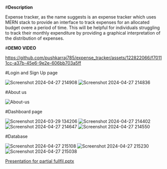#**Description**

Expense tracker, as the name suggests is an expense tracker which uses MERN stack to provide an interface to track expenses for an allocated budget overe a period of time.
This will be helpful for individuals struggling to track their monthly expenditure by providing a graphical interpretation of the distribution of expenses.

#**DEMO VIDEO**


https://github.com/pushkarraj785/expense_tracker/assets/122822066/f70111cc-a37b-45e6-9e2e-606bb703a5ff



#Login and Sign Up page

![Screenshot 2024-04-27 214908](https://github.com/pushkarraj785/expense_tracker/assets/122822066/eed01fdf-517a-4b76-8225-0ebc2ffffec0)
![Screenshot 2024-04-27 214836](https://github.com/pushkarraj785/expense_tracker/assets/122822066/72d78ead-4412-484f-ae75-36838a4ff58e)

#About us

![About-us](https://github.com/pushkarraj785/expense_tracker/assets/122822066/8de4c4a5-8ddb-4f37-aaf1-da16aa6f7b57)


#Dashboard page


![Screenshot 2024-03-29 134206](https://github.com/pushkarraj785/expense_tracker/assets/122822066/a9379faa-3b1a-4d58-b9ca-310ec67cb36f)
![Screenshot 2024-04-27 214402](https://github.com/pushkarraj785/expense_tracker/assets/122822066/677811c1-0e1e-44e9-8d06-ae2a8c5a4750)
![Screenshot 2024-04-27 214647](https://github.com/pushkarraj785/expense_tracker/assets/122822066/029fbeb8-d806-46f7-af26-e2772250554b)
![Screenshot 2024-04-27 214550](https://github.com/pushkarraj785/expense_tracker/assets/122822066/e5d0c204-627f-483f-a74e-45707d5b33d1)


#Database

![Screenshot 2024-04-27 215108](https://github.com/pushkarraj785/expense_tracker/assets/122822066/0f6ba025-afbd-42fe-80ea-a5e5a1b6998c)
![Screenshot 2024-04-27 215230](https://github.com/pushkarraj785/expense_tracker/assets/122822066/bb8a33ff-cade-4e1e-8046-0edbdad99f83)
![Screenshot 2024-04-27 215038](https://github.com/pushkarraj785/expense_tracker/assets/122822066/6fb7562e-8780-4a80-9873-457b6d86634c)







[Presentation for partial fullfil.pptx](https://github.com/pushkarraj785/expense_tracker/files/15141610/Presentation.for.partial.fullfil.pptx)


